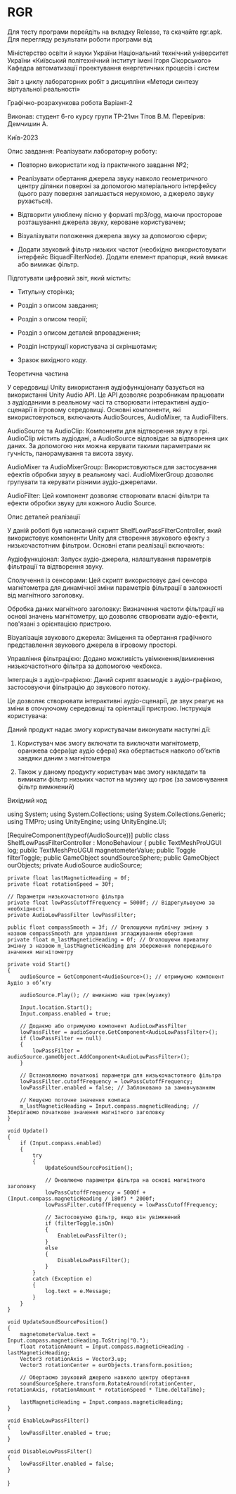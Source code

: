 # RGR

Для тесту програми перейдіть на вкладку Release, та скачайте rgr.apk.
Для перегляду результати роботи програми від

Міністерство освіти й науки України Національний технічний університет України «Київський політехнічний інститут імені Ігоря Сікорського» Кафедра автоматизації проектування енергетичних
процесів і систем




Звіт
з циклу лабораторних робіт з дисципліни
«Методи синтезу віртуальної реальності»



Графічно-розрахункова робота Варіант-2








Виконав:
студент 6-го курсу групи ТР-21мн 
 Тітов В.М.
Перевірив: Демчишин А.






Київ-2023
 
Опис завдання:
Реалізувати лабораторну роботу:


-	Повторно використати код із практичного завдання №2;


-	Реалізувати обертання джерела звуку навколо геометричного центру ділянки поверхні за допомогою матеріального інтерфейсу (цього разу поверхня залишається нерухомою, а джерело звуку рухається).

-	Відтворити улюблену пісню у форматі mp3/ogg, маючи просторове розташування джерела звуку, кероване користувачем;

-	Візуалізувати положення джерела звуку за допомогою сфери;


-	Додати звуковий фільтр низьких частот (необхідно використовувати інтерфейс BiquadFilterNode). Додати елемент прапорця, який вмикає або вимикає фільтр.


Підготувати цифровий звіт, який містить:
-	Титульну сторінка;

-	Розділ з описом завдання;

-	Розділ з описом теорії;

-	Розділ з описом деталей впровадження;

-	Розділ інструкції користувача зі скріншотами;

-	Зразок вихідного коду.
 
Теоретична частина


У середовищі Unity використання аудіофункціоналу базується на використанні Unity Audio API. Це API дозволяє розробникам працювати з аудіоданими в реальному часі та створювати інтерактивні аудіо-сценарії в ігровому середовищі. Основні компоненти, які використовуються, включають AudioSources, AudioMixer, та AudioFilters.

AudioSource та AudioClip: Компоненти для відтворення звуку в грі. AudioClip містить аудіодані, а AudioSource відповідає за відтворення цих даних. За допомогою них можна керувати такими параметрами як гучність, панорамування та висота звуку.

AudioMixer та AudioMixerGroup: Використовуються для застосування ефектів обробки звуку в реальному часі. AudioMixerGroup дозволяє групувати та керувати різними аудіо-джерелами.

AudioFilter: Цей компонент дозволяє створювати власні фільтри та ефекти обробки звуку для кожного Audio Source.













Опис деталей реалізації

У даній роботі був написаний скрипт ShelfLowPassFilterController, який використовує компоненти Unity для створення звукового ефекту з низькочастотним фільтром. Основні етапи реалізації включають:

Аудіофункціонал: Запуск аудіо-джерела, налаштування параметрів фільтрації та відтворення звуку.

Сполучення із сенсорами: Цей скрипт використовує дані сенсора магнітометра для динамічної зміни параметрів фільтрації в залежності від магнітного заголовку.

Обробка даних магнітного заголовку: Визначення частоти фільтрації на основі значень магнітометру, що дозволяє створювати аудіо-ефекти, пов'язані з орієнтацією пристрою.

Візуалізація звукового джерела: Зміщення та обертання графічного представлення звукового джерела в ігровому просторі.

Управління фільтрацією: Додано можливість увімкнення/вимкнення низькочастотного фільтра за допомогою чекбокса.

Інтеграція з аудіо-графікою: Даний скрипт взаємодіє з аудіо-графікою, застосовуючи фільтрацію до звукового потоку.

Це дозволяє створювати інтерактивні аудіо-сценарії, де звук реагує на зміни в оточуючому середовищі та орієнтації пристрою. 
Інструкція користувача:

Даний продукт надає змогу користувачам виконувати наступні
дії:
1.	Користувач має змогу включати та виключати магнітометр, оранжева сфера(це аудіо сфера) яка обертається навколо об’єктів завдяки даним з магнітометра




























2.	Також у даному продукту користувач має змогу накладати та вимикати фільтр низьких частот на музику що грає (за замовчування фільтр вимкнений)

 
Вихідний код

using System;
using System.Collections;
using System.Collections.Generic;
using TMPro;
using UnityEngine;
using UnityEngine.UI;

[RequireComponent(typeof(AudioSource))]
public class ShelfLowPassFilterController : MonoBehaviour
{
    public TextMeshProUGUI log;
    public TextMeshProUGUI magnetometerValue;
    public Toggle filterToggle;
    public GameObject soundSourceSphere;
    public GameObject ourObjects;
    private AudioSource audioSource;

    private float lastMagneticHeading = 0f;
    private float rotationSpeed = 30f;

    // Параметри низькочастотного фільтра
    private float lowPassCutoffFrequency = 5000f; // Відрегульвуємо за необхідності
    private AudioLowPassFilter lowPassFilter;

    public float compassSmooth = 3f; // Оголошуючи публічну змінну з назвою compassSmooth для управління згладжуванням обертання
    private float m_lastMagneticHeading = 0f; // Оголошуючи приватну змінну з назвою m_lastMagneticHeading для збереження попереднього значення магнітометру

    private void Start()
    {
        audioSource = GetComponent<AudioSource>(); // отримуємо компонент Аудіо з об’кту

        audioSource.Play(); // вмикаємо наш трек(музику)

        Input.location.Start();
        Input.compass.enabled = true;

        // Додаємо або отримуємо компонент AudioLowPassFilter
        lowPassFilter = audioSource.GetComponent<AudioLowPassFilter>();
        if (lowPassFilter == null)
        {
            lowPassFilter = audioSource.gameObject.AddComponent<AudioLowPassFilter>();
        }

        // Встановлюємо початкові параметри для низькочастотного фільтра
        lowPassFilter.cutoffFrequency = lowPassCutoffFrequency;
        lowPassFilter.enabled = false; // Заблоковано за замовчуванням

        // Кешуємо поточне значення компаса
        m_lastMagneticHeading = Input.compass.magneticHeading; // Зберігаємо початкове значення магнітного заголовку
    }

    void Update()
    {
        if (Input.compass.enabled)
        {
            try
            {
                UpdateSoundSourcePosition();

                // Оновлюємо параметри фільтра на основі магнітного заголовку
                lowPassCutoffFrequency = 5000f + (Input.compass.magneticHeading / 180f) * 2000f;
                lowPassFilter.cutoffFrequency = lowPassCutoffFrequency;

                // Застосовуємо фільтр, якщо він увімкнений
                if (filterToggle.isOn)
                {
                    EnableLowPassFilter();
                }
                else
                {
                    DisableLowPassFilter();
                }
            }
            catch (Exception e)
            {
                log.text = e.Message;
            }
        }
    }

    void UpdateSoundSourcePosition()
    {
        magnetometerValue.text = Input.compass.magneticHeading.ToString("0.");
        float rotationAmount = Input.compass.magneticHeading - lastMagneticHeading;
        Vector3 rotationAxis = Vector3.up;
        Vector3 rotationCenter = ourObjects.transform.position;

        // Обертаємо звуковий джерело навколо центру обертання
        soundSourceSphere.transform.RotateAround(rotationCenter, rotationAxis, rotationAmount * rotationSpeed * Time.deltaTime);

        lastMagneticHeading = Input.compass.magneticHeading;
    }

    void EnableLowPassFilter()
    {
        lowPassFilter.enabled = true;
    }

    void DisableLowPassFilter()
    {
        lowPassFilter.enabled = false;
    }
}

